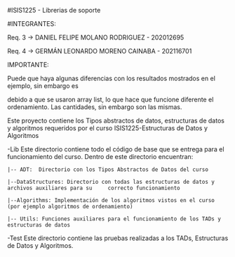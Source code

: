 #ISIS1225 - Librerias de soporte

#INTEGRANTES:

Req. 3 -> DANIEL FELIPE MOLANO RODRIGUEZ - 202012695

Req. 4 -> GERMÁN LEONARDO MORENO CAINABA - 202116701

IMPORTANTE:

Puede que haya algunas diferencias con los resultados mostrados en el ejemplo, sin embargo es

debido a que se usaron array list, lo que hace que funcione diferente el ordenamiento. Las cantidades, sin embargo son las mismas.

Este proyecto contiene los Tipos abstractos de datos, estructuras de datos y algoritmos requeridos por el curso ISIS1225-Estructuras de Datos y Algoritmos

-Lib
Este directorio contiene todo el código de base que se entrega para el funcionamiento del curso.  Dentro de este directorio encuentran:
    
    |-- ADT:  Directorio con los Tipos Abstractos de Datos del curso

    |--DataStructures: Directorio con todas las estructuras de datos y archivos auxiliares para su     correcto funcionamiento

    |--Algorithms: Implementación de los algoritmos vistos en el curso (por ejemplo algoritmos de ordenamiento)

    |-- Utils: Funciones auxiliares para el funcionamiento de los TADs y estructuras de datos

-Test
Este directorio contiene las pruebas realizadas a los TADs, Estructuras de Datos y Algoritmos.

